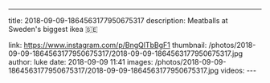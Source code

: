 ---
title: 2018-09-09-1864563177950675317
description: Meatballs at Sweden's biggest ikea 🇸🇪

link: https://www.instagram.com/p/BngQlTbBgF1
thumbnail: /photos/2018-09-09-1864563177950675317/2018-09-09-1864563177950675317.jpg
author: luke
date: 2018-09-09 11:41
images: /photos/2018-09-09-1864563177950675317/2018-09-09-1864563177950675317.jpg
videos: ---
